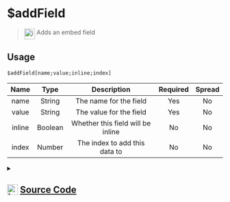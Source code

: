 # $addField
> <img align="top" src="https://upload.wikimedia.org/wikipedia/commons/thumb/e/e4/Infobox_info_icon.svg/160px-Infobox_info_icon.svg.png?20150409153300" alt="image" width="25" height="auto"> Adds an embed field
## Usage
```
$addField[name;value;inline;index]
```
| Name | Type | Description | Required | Spread
| :---: | :---: | :---: | :---: | :---: |
name | String | The name for the field | Yes | No
value | String | The value for the field | Yes | No
inline | Boolean | Whether this field will be inline | No | No
index | Number | The index to add this data to | No | No
<details>
<summary>
    
## <img align="top" src="https://cdn4.iconfinder.com/data/icons/iconsimple-logotypes/512/github-512.png" alt="image" width="25" height="auto">  [Source Code](https://github.com/tryforge/ForgeScript-V2/blob/main/src/native/addField.ts)
    
</summary>
    
```ts
import { EmbedField } from "discord.js"
import { ArgType, NativeFunction, Return } from "../structures"

export default new NativeFunction({
    name: "$addField",
    version: "1.0.0",
    description: "Adds an embed field",
    unwrap: true,
    args: [
        {
            name: "name",
            description: "The name for the field",
            required: true,
            type: ArgType.String,
            rest: false,
        },
        {
            name: "value",
            description: "The value for the field",
            required: true,
            type: ArgType.String,
            rest: false,
        },
        {
            name: "inline",
            description: "Whether this field will be inline",
            type: ArgType.Boolean,
            rest: false,
        },
        {
            name: "index",
            description: "The index to add this data to",
            rest: false,
            type: ArgType.Number,
        },
    ],
    brackets: true,
    execute(ctx, [name, value, inline, index]) {
        ctx.container.embed(index ?? 0).addFields({
            name,
            value,
            inline: inline ?? false,
        })

        return Return.success()
    },
})

```
    
</details>